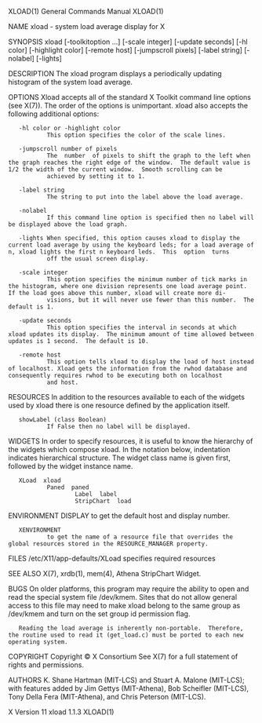 XLOAD(1)                                                                                   General Commands Manual                                                                                   XLOAD(1)

NAME
       xload - system load average display for X

SYNOPSIS
       xload     [-toolkitoption ...] [-scale integer] [-update seconds] [-hl color] [-highlight color]  [-remote host]
               [-jumpscroll pixels] [-label string] [-nolabel] [-lights]

DESCRIPTION
       The xload program displays a periodically updating histogram of the system load average.

OPTIONS
       Xload accepts all of the standard X Toolkit command line options (see X(7)).  The order of the options is unimportant.  xload also accepts the following additional options:

       -hl color or -highlight color
               This option specifies the color of the scale lines.

       -jumpscroll number of pixels
               The  number  of pixels to shift the graph to the left when the graph reaches the right edge of the window.  The default value is 1/2 the width of the current window.  Smooth scrolling can be
               achieved by setting it to 1.

       -label string
               The string to put into the label above the load average.

       -nolabel
               If this command line option is specified then no label will be displayed above the load graph.

       -lights When specified, this option causes xload to display the current load average by using the keyboard leds; for a load average of n, xload lights the first n keyboard leds.  This  option  turns
               off the usual screen display.

       -scale integer
               This option specifies the minimum number of tick marks in the histogram, where one division represents one load average point.  If the load goes above this number, xload will create more di‐
               visions, but it will never use fewer than this number.  The default is 1.

       -update seconds
               This option specifies the interval in seconds at which xload updates its display.  The minimum amount of time allowed between updates is 1 second.  The default is 10.

       -remote host
               This option tells xload to display the load of host instead of localhost. Xload gets the information from the rwhod database and consequently requires rwhod to be executing both on localhost
               and host.

RESOURCES
       In addition to the resources available to each of the widgets used by xload there is one resource defined by the application itself.

       showLabel (class Boolean)
               If False then no label will be displayed.

WIDGETS
       In  order to specify resources, it is useful to know the hierarchy of the widgets which compose xload.  In the notation below, indentation indicates hierarchical structure.  The widget class name is
       given first, followed by the widget instance name.

       XLoad  xload
               Paned  paned
                       Label  label
                       StripChart  load

ENVIRONMENT
       DISPLAY to get the default host and display number.

       XENVIRONMENT
               to get the name of a resource file that overrides the global resources stored in the RESOURCE_MANAGER property.

FILES
       /etc/X11/app-defaults/XLoad
              specifies required resources

SEE ALSO
       X(7), xrdb(1), mem(4), Athena StripChart Widget.

BUGS
       On older platforms, this program may require the ability to open and read the special system file /dev/kmem.  Sites that do not allow general access to this file may need to make xload belong to the
       same group as /dev/kmem and turn on the set group id permission flag.

       Reading the load average is inherently non-portable.  Therefore, the routine used to read it (get_load.c) must be ported to each new operating system.

COPYRIGHT
       Copyright © X Consortium
       See X(7) for a full statement of rights and permissions.

AUTHORS
       K. Shane Hartman (MIT-LCS) and Stuart A. Malone (MIT-LCS);
       with features added by Jim Gettys (MIT-Athena), Bob Scheifler (MIT-LCS), Tony Della Fera (MIT-Athena), and Chris Peterson (MIT-LCS).

X Version 11                                                                                     xload 1.1.3                                                                                         XLOAD(1)
